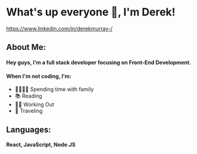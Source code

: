 # What's up everyone 👋, I'm Derek! 

https://www.linkedin.com/in/derekmurray-/
## About Me:

#### Hey guys, I'm a full stack developer focusing on Front-End Development. 
#### When I'm not coding, I'm:
- 👨‍👩‍👧‍👧 Spending time with family
- 📚 Reading
- 💪🏾 Working Out
- 🛫 Traveling

## Languages:

#### React, JavaScript, Node.JS
